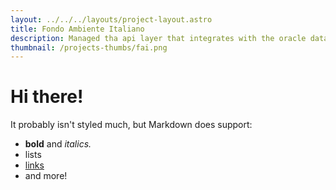 ```yaml
---
layout: ../../../layouts/project-layout.astro
title: Fondo Ambiente Italiano
description: Managed tha api layer that integrates with the oracle database managed by the client that provides the data for the website
thumbnail: /projects-thumbs/fai.png
---
```


# Hi there!

It probably isn't styled much, but Markdown does support:

- **bold** and _italics._
- lists
- [links](https://astro.build)
- and more!
